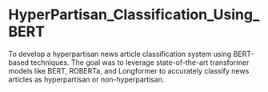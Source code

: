 # HyperPartisan_Classification_Using_BERT
To develop a hyperpartisan news article classification system using BERT-based techniques. The goal was to leverage state-of-the-art transformer models like BERT, ROBERTa, and Longformer to accurately classify news articles as hyperpartisan or non-hyperpartisan. 

